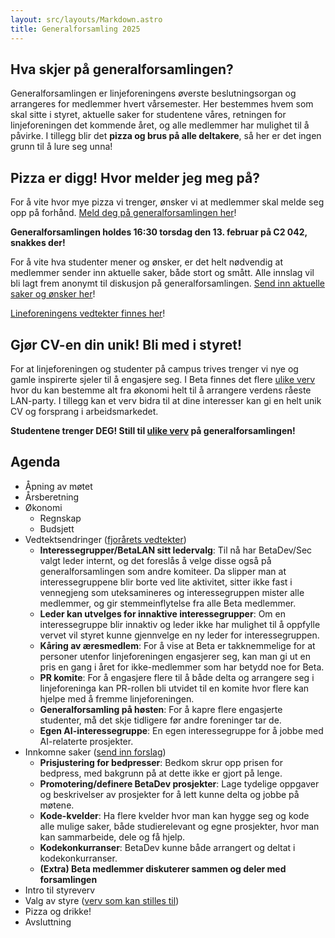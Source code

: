 ```yaml
---
layout: src/layouts/Markdown.astro
title: Generalforsamling 2025
---
```


## Hva skjer på generalforsamlingen?
Generalforsamlingen er linjeforeningens øverste beslutningsorgan og arrangeres for medlemmer hvert vårsemester. Her bestemmes hvem som skal sitte i styret, aktuelle saker for studentene våres, retningen for linjeforeningen det kommende året, og alle medlemmer har mulighet til å påvirke. I tillegg blir det **pizza og brus på alle deltakere**, så her er det ingen grunn til å lure seg unna!

## Pizza er digg! Hvor melder jeg meg på?
For å vite hvor mye pizza vi trenger, ønsker vi at medlemmer skal melde seg opp på forhånd. [Meld deg på generalforsamlingen her](https://forms.office.com/e/wfZH6HqXjc)!

**Generalforsamlingen holdes 16:30 torsdag den 13. februar på C2 042, snakkes der!**

For å vite hva studenter mener og ønsker, er det helt nødvendig at medlemmer sender inn aktuelle saker, både stort og smått. Alle innslag vil bli lagt frem anonymt til diskusjon på generalforsamlingen. [Send inn aktuelle saker og ønsker her](https://forms.office.com/e/7f26pjvktU)!

[Lineforeningens vedtekter finnes her](/Vedtekter.pdf)!

## Gjør CV-en din unik! Bli med i styret!
For at linjeforeningen og studenter på campus trives trenger vi nye og gamle inspirerte sjeler til å engasjere seg. I Beta finnes det flere [ulike verv](/om/verv) hvor du kan bestemme alt fra økonomi helt til å arrangere verdens råeste LAN-party. I tillegg kan et verv bidra til at dine interesser kan gi en helt unik CV og forsprang i arbeidsmarkedet.

**Studentene trenger DEG! Still til [ulike verv](/om/verv) på generalforsamlingen!**

## Agenda

- Åpning av møtet
- Årsberetning
- Økonomi
    - Regnskap
    - Budsjett
- Vedtektsendringer ([fjorårets vedtekter](/Vedtekter.pdf))
    - **Interessegrupper/BetaLAN sitt ledervalg**: Til nå har BetaDev/Sec valgt leder internt, og det foreslås å velge disse også på generalforsamlingen som andre komiteer. Da slipper man at interessegruppene blir borte ved lite aktivitet, sitter ikke fast i vennegjeng som uteksamineres og interessegruppen mister alle medlemmer, og gir stemmeinflytelse fra alle Beta medlemmer.
    - **Leder kan utvelges for innaktive interessegrupper**: Om en interessegruppe blir innaktiv og leder ikke har mulighet til å oppfylle vervet vil styret kunne gjennvelge en ny leder for interessegruppen.
    - **Kåring av æresmedlem**: For å vise at Beta er takknemmelige for at personer utenfor linjeforeningen engasjerer seg, kan man gi ut en pris en gang i året for ikke-medlemmer som har betydd noe for Beta.
    - **PR komite**: For å engasjere flere til å både delta og arrangere seg i linjeforeninga kan PR-rollen bli utvidet til en komite hvor flere kan hjelpe med å fremme linjeforeningen.
    - **Generalforsamling på høsten**: For å kapre flere engasjerte studenter, må det skje tidligere før andre foreninger tar de.
    - **Egen AI-interessegruppe**: En egen interessegruppe for å jobbe med AI-relaterte prosjekter.
- Innkomne saker ([send inn forslag](https://forms.office.com/e/7f26pjvktU))
    - **Prisjustering for bedpresser**: Bedkom skrur opp prisen for bedpress, med bakgrunn på at dette ikke er gjort på lenge.
    - **Promotering/definere BetaDev prosjekter**: Lage tydelige oppgaver og beskrivelser av prosjekter for å lett kunne delta og jobbe på møtene.
    - **Kode-kvelder**: Ha flere kvelder hvor man kan hygge seg og kode alle mulige saker, både studierelevant og egne prosjekter, hvor man kan sammarbeide, dele og få hjelp.
    - **Kodekonkurranser**: BetaDev kunne både arrangert og deltat i kodekonkurranser.
    - **(Extra) Beta medlemmer diskuterer sammen og deler med forsamlingen**
- Intro til styreverv
- Valg av styre ([verv som kan stilles til](/om/verv))
- Pizza og drikke!
- Avsluttning
